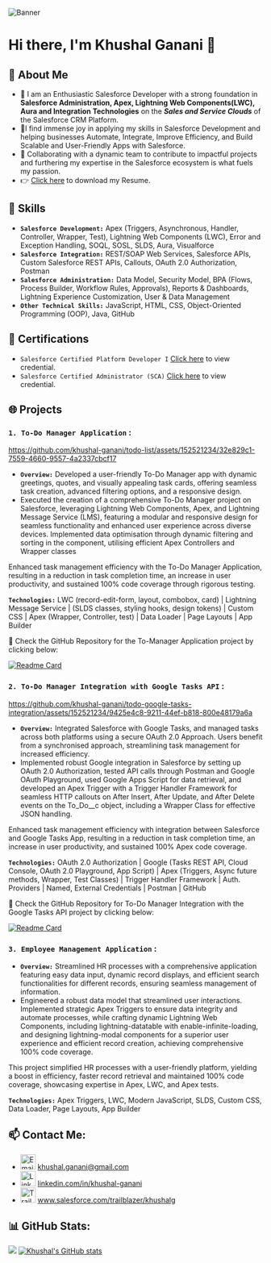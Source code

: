 ![Banner](https://github.com/khushal-ganani/khushal-ganani/assets/152521234/5a66a1b3-ce2b-450a-872e-2a85babbbc6b)

# Hi there, I'm Khushal Ganani 👋

## 🌟 About Me
- 🔭 I am an Enthusiastic Salesforce Developer with a strong foundation in **Salesforce Administration, Apex, Lightning Web Components(LWC), Aura and Integration Technologies** on the **_Sales and Service Clouds_** of the Salesforce CRM Platform.
- 🌟I find immense joy in applying my skills in Salesforce Development and helping businesses Automate, Integrate, Improve Efficiency, and Build Scalable and User-Friendly Apps with Salesforce. 
- 🚀 Collaborating with a dynamic team to contribute to impactful projects and furthering my expertise in the Salesforce ecosystem is what fuels my passion.
- 👉 <a href="https://github.com/khushal-ganani/khushal-ganani/raw/main/Resume%20Salesforce%20Developer%20Khushal%20Ganani%20LinkedIn.pdf" download="Resume Salesforce Developer Khushal Ganani">Click here</a> to download my Resume.

## 🎯 Skills
- **`Salesforce Development:`** Apex (Triggers, Asynchronous, Handler, Controller, Wrapper, Test), Lightning Web Components (LWC), Error and Exception Handling, SOQL, SOSL, SLDS, Aura, Visualforce
- **`Salesforce Integration:`** REST/SOAP Web Services, Salesforce APIs, Custom Salesforce REST APIs, Callouts, OAuth 2.0 Authorization, Postman
- **`Salesforce Administration:`** Data Model, Security Model, BPA (Flows, Process Builder, Workflow Rules, Approvals), Reports & Dashboards, Lightning Experience Customization, User & Data Management
- **`Other Technical Skills:`** JavaScript, HTML, CSS, Object-Oriented Programming (OOP), Java, GitHub

## 📄 Certifications
- `Salesforce Certified Platform Developer I` <a href="https://drive.google.com/file/d/18UvSiHAefp3MOcrrs38-2xNqTDIoCJ9K/view?usp=sharing" target="_blank" title="View Credential">Click here</a> to view credential.
- `Salesforce Certified Administrator (SCA)` <a href="https://drive.google.com/file/d/1fVWaRn1qv2IRvSz3gkli6iRBTroM8e6p/view?usp=sharing" target="_blank" title="View Credential">Click here</a> to view credential.

## 🌐 Projects
### `1. To-Do Manager Application` :


https://github.com/khushal-ganani/todo-list/assets/152521234/32e829c1-7559-4660-9557-4a2337cbcf17



- **`Overview:`** Developed a user-friendly To-Do Manager app with dynamic greetings, quotes, and visually appealing task cards, offering seamless task creation, advanced filtering options, and a responsive design.	
- Executed the creation of a comprehensive To-Do Manager project on Salesforce, leveraging Lightning Web Components, Apex, and Lightning Message Service (LMS), featuring a modular and responsive design for seamless functionality and enhanced user experience across diverse devices. Implemented data optimisation through dynamic filtering and sorting in the component, utilising efficient Apex Controllers and Wrapper classes

Enhanced task management efficiency with the To-Do Manager Application, resulting in a reduction in task completion time, an increase in user productivity, and sustained 100% code coverage through rigorous testing.

**`Technologies:`** LWC (record-edit-form, layout, combobox, card) | Lightning Message Service | (SLDS classes, styling hooks, design tokens) | Custom CSS | Apex (Wrapper, Controller, test) | Data Loader | Page Layouts | App Builder

🔗 Check the GitHub Repository for the To-Manager Application project by clicking below:

[![Readme Card](https://github-readme-stats.vercel.app/api/pin/?username=khushal-ganani&repo=todo-list)](https://github.com/khushal-ganani/todo-list "To-Do Manager Project Repository")


### `2. To-Do Manager Integration with Google Tasks API` :



https://github.com/khushal-ganani/todo-google-tasks-integration/assets/152521234/9425e4c8-9211-44ef-b818-800e48179a6a




- **`Overview:`** Integrated Salesforce with Google Tasks, and managed tasks across both platforms using a secure OAuth 2.0 Approach. Users benefit from a synchronised approach, streamlining task management for increased efficiency.
- Implemented robust Google integration in Salesforce by setting up OAuth 2.0 Authorization, tested API calls through Postman and Google OAuth Playground, used Google Apps Script for data retrieval, and developed an Apex Trigger with a Trigger Handler Framework for seamless HTTP callouts on After Insert, After Update, and After Delete events on the To_Do__c object, including a Wrapper Class for effective JSON handling.	

Enhanced task management efficiency with integration between Salesforce and Google Tasks App, resulting in a reduction in task completion time, an increase in user productivity, and sustained 100% Apex code coverage.

**`Technologies:`** OAuth 2.0 Authorization | Google (Tasks REST API, Cloud Console, OAuth 2.0  Playground, App Script) | Apex (Triggers, Async future methods, Wrapper, Test Classes) | Trigger Handler Framework | Auth. Providers | Named, External Credentials | Postman | GitHub  

🔗 Check the GitHub Repository for To-Do Manager Integration with the Google Tasks API project by clicking below:

[![Readme Card](https://github-readme-stats.vercel.app/api/pin/?username=khushal-ganani&repo=todo-google-tasks-integration)](https://github.com/khushal-ganani/todo-google-tasks-integration "To-Do Manager Integration Project Repository")

### `3. Employee Management Application` :
- **`Overview:`** Streamlined HR processes with a comprehensive application featuring easy data input, dynamic record displays, and efficient search functionalities for different records, ensuring seamless management of information.
- Engineered a robust data model that streamlined user interactions. Implemented strategic Apex Triggers to ensure data integrity and automate processes, while crafting dynamic Lightning Web Components, including lightning-datatable with enable-infinite-loading, and designing lightning-modal components for a superior user experience and efficient record creation, achieving comprehensive 100% code coverage.

This project simplified HR processes with a user-friendly platform, yielding a boost in efficiency,  faster record retrieval and maintained 100% code coverage, showcasing expertise in Apex, LWC, and Apex tests.

**`Technologies:`** Apex Triggers, LWC, Modern JavaScript, SLDS, Custom CSS, Data Loader, Page Layouts, App Builder

## 📫 Contact Me:

- <a href="mailto:khushal.ganani@gmail.com"><img src="https://www.dropbox.com/scl/fi/z4jjpuaz30wplkujtcdwh/Gmail_Logo_512px.png?rlkey=wkhu80tueuk4bl5bhj2qoh21j&raw=1" alt="Email" width="30" style="display: inline-block"/></a> <a href="mailto:khushal.ganani@gmail.com" target="_blank" title="Khushal's Email">khushal.ganani@gmail.com</a>
- <a href="https://www.linkedin.com/in/khushal-ganani/"><img src="https://www.dropbox.com/scl/fi/j8asufm9aowhaeo2kb7uw/LinkedIn_logo.png?rlkey=3g3wfqnby5kdvwjng4ubtajnr&raw=1" alt="LinkedIn" width="30" style="display: inline-block"/></a> <a href="https://linkedin.com/in/khushal-ganani" target="_blank" title="Khushal's LinkedIn">linkedin.com/in/khushal-ganani</a>
- <a href="https://www.salesforce.com/trailblazer/khushalg"><img src="https://www.dropbox.com/scl/fi/ku42ytth3f0osi1n1crbj/trailhead.png?rlkey=6jcvpye4ctywan6hk01j5gwzl&raw=1" alt="Trailblazer Profile" width="30" style="display: inline-block"/></a> <a href="https://www.salesforce.com/trailblazer/khushalg" target="_blank" title="Khushal's Trailblazer Profile">www.salesforce.com/trailblazer/khushalg</a>

## 📊 GitHub Stats:
![](https://github-readme-stats.vercel.app/api/top-langs/?username=khushal-ganani&theme=nightowl&hide_border=false&include_all_commits=true&count_private=false&layout=donut)
[![Khushal's GitHub stats](https://github-readme-stats.vercel.app/api?username=khushal-ganani&show_icons=true&theme=nightowl&hide_rank=true)](https://github.com/anuraghazra/github-readme-stats)
